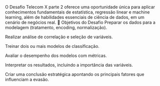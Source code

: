 O Desafio Telecom X parte 2 oferece uma oportunidade única para aplicar conhecimentos fundamentais de estatística, regressão linear e machine learning, além de habilidades essenciais de ciência de dados, em um cenário de negócios real.
🧠 Objetivos do Desafio
Preparar os dados para a modelagem (tratamento, encoding, normalização).

Realizar análise de correlação e seleção de variáveis.

Treinar dois ou mais modelos de classificação.

Avaliar o desempenho dos modelos com métricas.

Interpretar os resultados, incluindo a importância das variáveis.

Criar uma conclusão estratégica apontando os principais fatores que influenciam a evasão.
